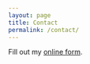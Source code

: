 ```yaml
---
layout: page
title: Contact
permalink: /contact/
---
```


<div id="wufoo-m1gtjo1u1wsckvj">
Fill out my <a href="https://loledeck.wufoo.com/forms/m1gtjo1u1wsckvj">online form</a>.
</div>

<script type="text/javascript">var m1gtjo1u1wsckvj;(function(d, t) {
var s = d.createElement(t), options = {
'userName':'loledeck',
'formHash':'m1gtjo1u1wsckvj',
'autoResize':true,
'height':'577',
'async':true,
'host':'wufoo.com',
'header':'show',
'ssl':true};
s.src = ('https:' == d.location.protocol ? 'https://' : 'http://') + 'www.wufoo.com/scripts/embed/form.js';
s.onload = s.onreadystatechange = function() {
var rs = this.readyState; if (rs) if (rs != 'complete') if (rs != 'loaded') return;
try { m1gtjo1u1wsckvj = new WufooForm();m1gtjo1u1wsckvj.initialize(options);m1gtjo1u1wsckvj.display(); } catch (e) {}};
var scr = d.getElementsByTagName(t)[0], par = scr.parentNode; par.insertBefore(s, scr);
})(document, 'script');</script>

